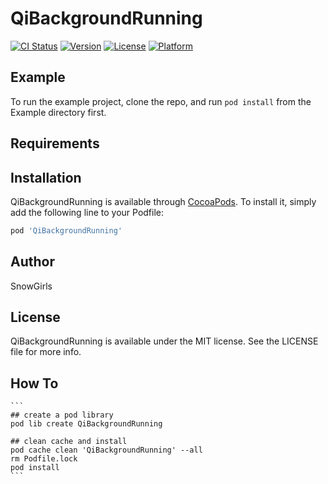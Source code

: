 # QiBackgroundRunning

[![CI Status](https://img.shields.io/travis/Lesmm/QiBackgroundRunning.svg?style=flat)](https://travis-ci.org/Lesmm/QiBackgroundRunning)
[![Version](https://img.shields.io/cocoapods/v/QiBackgroundRunning.svg?style=flat)](https://cocoapods.org/pods/QiBackgroundRunning)
[![License](https://img.shields.io/cocoapods/l/QiBackgroundRunning.svg?style=flat)](https://cocoapods.org/pods/QiBackgroundRunning)
[![Platform](https://img.shields.io/cocoapods/p/QiBackgroundRunning.svg?style=flat)](https://cocoapods.org/pods/QiBackgroundRunning)

## Example

To run the example project, clone the repo, and run `pod install` from the Example directory first.

## Requirements

## Installation

QiBackgroundRunning is available through [CocoaPods](https://cocoapods.org). To install
it, simply add the following line to your Podfile:

```ruby
pod 'QiBackgroundRunning'
```

## Author

SnowGirls

## License

QiBackgroundRunning is available under the MIT license. See the LICENSE file for more info.


## How To

    ```
    ## create a pod library
    pod lib create QiBackgroundRunning
    
    ## clean cache and install
    pod cache clean 'QiBackgroundRunning' --all
    rm Podfile.lock
    pod install
    ```

